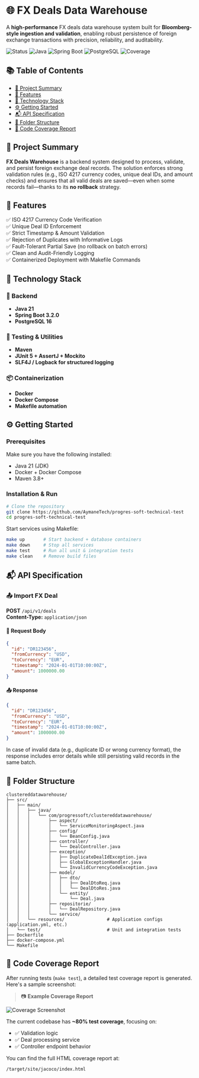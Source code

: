 # 🌐 FX Deals Data Warehouse

A **high-performance** FX deals data warehouse system built for **Bloomberg-style ingestion and validation**, enabling robust persistence of foreign exchange transactions with precision, reliability, and auditability.

![Status](https://img.shields.io/badge/Status-Production--Ready-green)
![Java](https://img.shields.io/badge/Java-21-orange)
![Spring Boot](https://img.shields.io/badge/Spring%20Boot-3.2.0-green)
![PostgreSQL](https://img.shields.io/badge/PostgreSQL-16-blue)
![Coverage](https://img.shields.io/badge/Coverage-80%25-brightgreen)

## 📚 Table of Contents

- [📌 Project Summary](#-project-summary)
- [🚀 Features](#-features)
- [🧰 Technology Stack](#-technology-stack)
- [⚙️ Getting Started](#-getting-started)
- [📬 API Specification](#-api-specification)
- [📁 Folder Structure](#-folder-structure)
- [📸 Code Coverage Report](#-code-coverage-report)

## 📌 Project Summary

**FX Deals Warehouse** is a backend system designed to process, validate, and persist foreign exchange deal records. The solution enforces strong validation rules (e.g., ISO 4217 currency codes, unique deal IDs, and amount checks) and ensures that all valid deals are saved—even when some records fail—thanks to its **no rollback** strategy.

## 🚀 Features

✅ ISO 4217 Currency Code Verification  
✅ Unique Deal ID Enforcement  
✅ Strict Timestamp & Amount Validation  
✅ Rejection of Duplicates with Informative Logs  
✅ Fault-Tolerant Partial Save (no rollback on batch errors)  
✅ Clean and Audit-Friendly Logging  
✅ Containerized Deployment with Makefile Commands

## 🧰 Technology Stack

### 🔧 Backend
- **Java 21**
- **Spring Boot 3.2.0**
- **PostgreSQL 16**

### 🧪 Testing & Utilities
- **Maven**
- **JUnit 5 + AssertJ + Mockito**
- **SLF4J / Logback for structured logging**

### 📦 Containerization
- **Docker**
- **Docker Compose**
- **Makefile automation**

## ⚙️ Getting Started

### Prerequisites

Make sure you have the following installed:

- Java 21 (JDK)
- Docker + Docker Compose
- Maven 3.8+

### Installation & Run

```bash
# Clone the repository
git clone https://github.com/AymaneTech/progres-soft-technical-test
cd progres-soft-technical-test
```

Start services using Makefile:

```bash
make up       # Start backend + database containers
make down     # Stop all services
make test     # Run all unit & integration tests
make clean    # Remove build files
```

## 📬 API Specification

### 📤 Import FX Deal

**POST** `/api/v1/deals`  
**Content-Type:** `application/json`

#### 🔽 Request Body
```json
{
  "id": "DR123456",
  "fromCurrency": "USD",
  "toCurrency": "EUR",
  "timestamp": "2024-01-01T10:00:00Z",
  "amount": 1000000.00
}
```

#### 📤 Response
```json
{
  "id": "DR123456",
  "fromCurrency": "USD",
  "toCurrency": "EUR",
  "timestamp": "2024-01-01T10:00:00Z",
  "amount": 1000000.00
}
```

In case of invalid data (e.g., duplicate ID or wrong currency format), the response includes error details while still persisting valid records in the same batch.

## 📁 Folder Structure

```
clustereddatawarehouse/
├── src/
│   ├── main/
│   │   ├── java/
│   │   │   └── com/progressoft/clustereddatawarehouse/
│   │   │       ├── aspect/
│   │   │       │   └── ServiceMonitoringAspect.java
│   │   │       ├── config/
│   │   │       │   └── BeanConfig.java
│   │   │       ├── controller/
│   │   │       │   └── DealController.java
│   │   │       ├── exception/
│   │   │       │   ├── DuplicateDealIdException.java
│   │   │       │   ├── GlobalExceptionHandler.java
│   │   │       │   └── InvalidCurrencyCodeException.java
│   │   │       ├── model/
│   │   │       │   ├── dto/
│   │   │       │   │   ├── DealDtoReq.java
│   │   │       │   │   └── DealDtoRes.java
│   │   │       │   └── entity/
│   │   │       │       └── Deal.java
│   │   │       ├── repositorie/
│   │   │       │   └── DealRepository.java
│   │   │       └── service/
│   │   └── resources/                # Application configs (application.yml, etc.)
│   └── test/                         # Unit and integration tests
├── Dockerfile
├── docker-compose.yml
└── Makefile
```

## 📸 Code Coverage Report

After running tests (`make test`), a detailed test coverage report is generated. Here's a sample screenshot:

> 📷 **Example Coverage Report**

![Coverage Screenshot](https://github.com/user-attachments/assets/4ef655ab-8d7a-4c10-a589-bb141558f85d)


The current codebase has **~80% test coverage**, focusing on:
- ✅ Validation logic  
- ✅ Deal processing service  
- ✅ Controller endpoint behavior

You can find the full HTML coverage report at:
```
/target/site/jacoco/index.html
```
